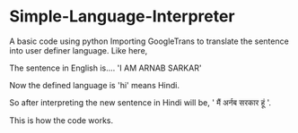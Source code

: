 # Simple-Language-Interpreter

A basic code using python
Importing GoogleTrans to translate the sentence into user definer language.
Like here,

The sentence in English is....
'I AM ARNAB SARKAR'

Now the defined language is 'hi' means Hindi.

So after interpreting the new sentence in Hindi will be,
' मैं अर्नब सरकार हूं '.

This is how the code works.
